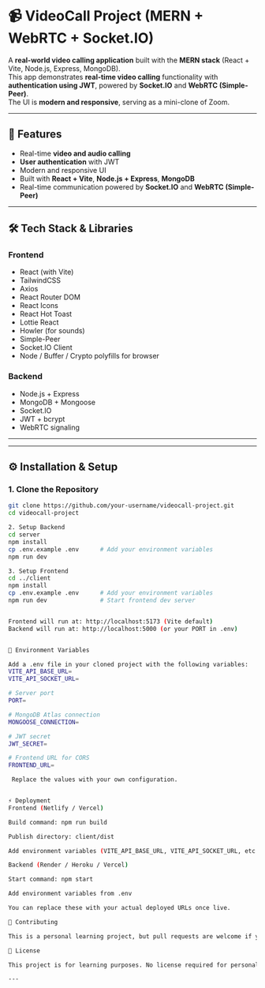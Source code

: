 # 📹 VideoCall Project (MERN + WebRTC + Socket.IO)

A **real-world video calling application** built with the **MERN stack** (React + Vite, Node.js, Express, MongoDB).  
This app demonstrates **real-time video calling** functionality with **authentication using JWT**, powered by **Socket.IO** and **WebRTC (Simple-Peer)**.  
The UI is **modern and responsive**, serving as a mini-clone of Zoom.

---

## 🚀 Features

- Real-time **video and audio calling**
- **User authentication** with JWT
- Modern and responsive UI
- Built with **React + Vite**, **Node.js + Express**, **MongoDB**
- Real-time communication powered by **Socket.IO** and **WebRTC (Simple-Peer)**

---

## 🛠️ Tech Stack & Libraries

### Frontend

- React (with Vite)
- TailwindCSS
- Axios
- React Router DOM
- React Icons
- React Hot Toast
- Lottie React
- Howler (for sounds)
- Simple-Peer
- Socket.IO Client
- Node / Buffer / Crypto polyfills for browser

### Backend

- Node.js + Express
- MongoDB + Mongoose
- Socket.IO
- JWT + bcrypt
- WebRTC signaling

---

---

## ⚙️ Installation & Setup

### 1. Clone the Repository

```bash
git clone https://github.com/your-username/videocall-project.git
cd videocall-project

2. Setup Backend
cd server
npm install
cp .env.example .env      # Add your environment variables
npm run dev

3. Setup Frontend
cd ../client
npm install
cp .env.example .env      # Add your environment variables
npm run dev               # Start frontend dev server


Frontend will run at: http://localhost:5173 (Vite default)
Backend will run at: http://localhost:5000 (or your PORT in .env)


🔧 Environment Variables

Add a .env file in your cloned project with the following variables:
VITE_API_BASE_URL=
VITE_API_SOCKET_URL=

# Server port
PORT=

# MongoDB Atlas connection
MONGOOSE_CONNECTION=

# JWT secret
JWT_SECRET=

# Frontend URL for CORS
FRONTEND_URL=

 Replace the values with your own configuration.


⚡ Deployment
Frontend (Netlify / Vercel)

Build command: npm run build

Publish directory: client/dist

Add environment variables (VITE_API_BASE_URL, VITE_API_SOCKET_URL, etc.)

Backend (Render / Heroku / Vercel)

Start command: npm start

Add environment variables from .env

You can replace these with your actual deployed URLs once live.

🤝 Contributing

This is a personal learning project, but pull requests are welcome if you want to improve it.

📜 License

This project is for learning purposes. No license required for personal use.

---


```
